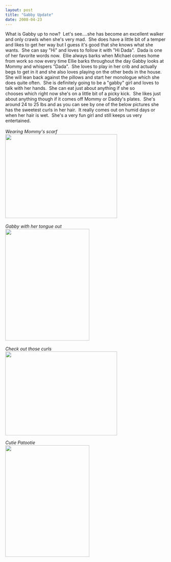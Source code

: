```yaml
---
layout: post
title: "Gabby Update"
date: 2008-04-23
---
```


<p>
What is Gabby up to now?&nbsp; Let&#39;s see....she has become an excellent walker and only crawls when she&#39;s very mad.&nbsp; She does have a little bit of a temper and likes to get her way but I guess it&#39;s good that she knows what she wants.&nbsp; She can say&nbsp;&quot;Hi&quot; and loves to follow it with &quot;Hi Dada&quot;.&nbsp; Dada is one of her favorite words now.&nbsp; Ellie always barks when Michael comes home from work so now every time Ellie barks throughout the day Gabby looks at Mommy and whispers &quot;Dada&quot;.&nbsp; She loves to play in her crib and actually begs to get in it&nbsp;and she also loves playing on the other beds in the house.&nbsp; She will lean back against the pillows and start her monologue which she does quite often.&nbsp; She is definitely going to be a &quot;gabby&quot; girl and loves to talk with her hands.&nbsp; She can eat just about anything if she so chooses&nbsp;which right now she&#39;s on&nbsp;a little bit of a picky kick.&nbsp; She likes just about anything though if it comes off Mommy or Daddy&#39;s plates.&nbsp; She&#39;s around 24 to 25 lbs and as you can see by one of the below pictures she has the sweetest curls in her hair.&nbsp; It really comes out on humid days or when her hair is wet.&nbsp; She&#39;s a very fun girl and still keeps us very entertained.<br />
<em><br />
Wearing Mommy&#39;s scarf</em>&nbsp;&nbsp;&nbsp;<br />
<img src="/Portals/thepaladinos/Blog/Files/1/92/P1020621%20(Custom).JPG" alt="" width="350" height="263" /><br />
<br />
<em>Gabby with her tongue out</em><br />
<img src="/Portals/thepaladinos/Blog/Files/1/92/P1020634%20(Custom).JPG" alt="" width="263" height="350" /><br />
<br />
<em>Check out those curls</em><br />
<img src="/Portals/thepaladinos/Blog/Files/1/92/P1020569%20(Custom).JPG" alt="" width="350" height="263" />
</p>
<em>Cutie Patootie<br />
</em><img src="/Portals/thepaladinos/Blog/Files/1/92/P1020396%20(Custom).JPG" alt="" width="263" height="350" />

